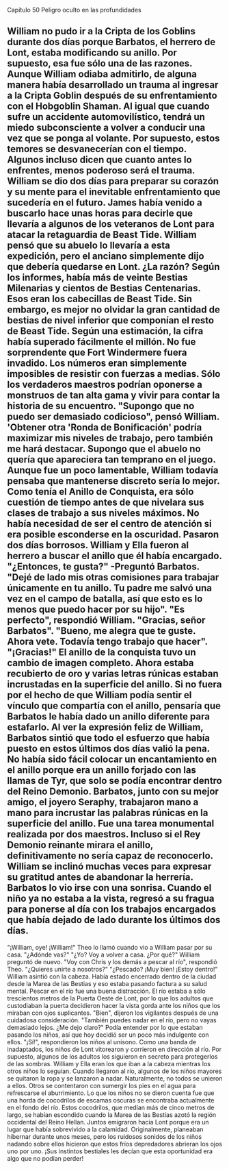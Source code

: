 
Capítulo 50 Peligro oculto en las profundidades

William no pudo ir a la Cripta de los Goblins durante dos días porque Barbatos, el herrero de Lont, estaba modificando su anillo.
Por supuesto, esa fue sólo una de las razones. Aunque William odiaba admitirlo, de alguna manera había desarrollado un trauma al ingresar a la Cripta Goblin después de su enfrentamiento con el Hobgoblin Shaman.
Al igual que cuando sufre un accidente automovilístico, tendrá un miedo subconsciente a volver a conducir una vez que se ponga al volante. Por supuesto, estos temores se desvanecerían con el tiempo. Algunos incluso dicen que cuanto antes lo enfrentes, menos poderoso será el trauma.
William se dio dos días para preparar su corazón y su mente para el inevitable enfrentamiento que sucedería en el futuro.
James había venido a buscarlo hace unas horas para decirle que llevaría a algunos de los veteranos de Lont para atacar la retaguardia de Beast Tide.
William pensó que su abuelo lo llevaría a esta expedición, pero el anciano simplemente dijo que debería quedarse en Lont. ¿La razón? Según los informes, había más de veinte Bestias Milenarias y cientos de Bestias Centenarias.
Esos eran los cabecillas de Beast Tide. Sin embargo, es mejor no olvidar la gran cantidad de bestias de nivel inferior que componían el resto de Beast Tide. Según una estimación, la cifra había superado fácilmente el millón.
No fue sorprendente que Fort Windermere fuera invadido. Los números eran simplemente imposibles de resistir con fuerzas a medias. Sólo los verdaderos maestros podrían oponerse a monstruos de tan alta gama y vivir para contar la historia de su encuentro.
"Supongo que no puedo ser demasiado codicioso", pensó William. 'Obtener otra 'Ronda de Bonificación' podría maximizar mis niveles de trabajo, pero también me hará destacar. Supongo que el abuelo no quería que apareciera tan temprano en el juego.
Aunque fue un poco lamentable, William todavía pensaba que mantenerse discreto sería lo mejor. Como tenía el Anillo de Conquista, era sólo cuestión de tiempo antes de que nivelara sus clases de trabajo a sus niveles máximos.
No había necesidad de ser el centro de atención si era posible esconderse en la oscuridad.
Pasaron dos días borrosos. William y Ella fueron al herrero a buscar el anillo que él había encargado.
"¿Entonces, te gusta?" -Preguntó Barbatos. "Dejé de lado mis otras comisiones para trabajar únicamente en tu anillo. Tu padre me salvó una vez en el campo de batalla, así que esto es lo menos que puedo hacer por su hijo".
"Es perfecto", respondió William. "Gracias, señor Barbatos".
"Bueno, me alegra que te guste. Ahora vete. Todavía tengo trabajo que hacer".
"¡Gracias!"
El anillo de la conquista tuvo un cambio de imagen completo. Ahora estaba recubierto de oro y varias letras rúnicas estaban incrustadas en la superficie del anillo. Si no fuera por el hecho de que William podía sentir el vínculo que compartía con el anillo, pensaría que Barbatos le había dado un anillo diferente para estafarlo.
Al ver la expresión feliz de William, Barbatos sintió que todo el esfuerzo que había puesto en estos últimos dos días valió la pena. No había sido fácil colocar un encantamiento en el anillo porque era un anillo forjado con las llamas de Tyr, que solo se podía encontrar dentro del Reino Demonio.
Barbatos, junto con su mejor amigo, el joyero Seraphy, trabajaron mano a mano para incrustar las palabras rúnicas en la superficie del anillo. Fue una tarea monumental realizada por dos maestros. Incluso si el Rey Demonio reinante mirara el anillo, definitivamente no sería capaz de reconocerlo.
William se inclinó muchas veces para expresar su gratitud antes de abandonar la herrería. Barbatos lo vio irse con una sonrisa.
Cuando el niño ya no estaba a la vista, regresó a su fragua para ponerse al día con los trabajos encargados que había dejado de lado durante los últimos dos días.
-----
"¡William, oye! ¡William!" Theo lo llamó cuando vio a William pasar por su casa. "¿Adónde vas?"
"¿Yo? Voy a volver a casa. ¿Por qué?" William preguntó de nuevo.
"Voy con Chris y los demás a pescar al río", respondió Theo. "¿Quieres unirte a nosotros?"
"¿Pescado? ¡Muy bien! ¡Estoy dentro!" William asintió con la cabeza.
Había estado encerrado dentro de la ciudad desde la Marea de las Bestias y eso estaba pasando factura a su salud mental. Pescar en el río fue una buena distracción.
El río estaba a sólo trescientos metros de la Puerta Oeste de Lont, por lo que los adultos que custodiaban la puerta decidieron hacer la vista gorda ante los niños que los miraban con ojos suplicantes.
"Bien", dijeron los vigilantes después de una cuidadosa consideración. "También puedes nadar en el río, pero no vayas demasiado lejos. ¿Me dejo claro?"
Podía entender por lo que estaban pasando los niños, así que hoy decidió ser un poco más indulgente con ellos.
"¡Sí!", respondieron los niños al unísono.
Como una banda de inadaptados, los niños de Lont vitorearon y corrieron en dirección al río. Por supuesto, algunos de los adultos los siguieron en secreto para protegerlos de las sombras.
William y Ella eran los que iban a la cabeza mientras los otros niños lo seguían. Cuando llegaron al río, algunos de los niños mayores se quitaron la ropa y se lanzaron a nadar. Naturalmente, no todos se unieron a ellos. Otros se contentaron con sumergir los pies en el agua para refrescarse el aburrimiento.
Lo que los niños no se dieron cuenta fue que una horda de cocodrilos de escamas oscuras se encontraba actualmente en el fondo del río. Estos cocodrilos, que medían más de cinco metros de largo, se habían escondido cuando la Marea de las Bestias azotó la región occidental del Reino Hellan.
Juntos emigraron hacia Lont porque era un lugar que había sobrevivido a la calamidad. Originalmente, planeaban hibernar durante unos meses, pero los ruidosos sonidos de los niños nadando sobre ellos hicieron que estos fríos depredadores abrieran los ojos uno por uno.
¡Sus instintos bestiales les decían que esta oportunidad era algo que no podían perder!
